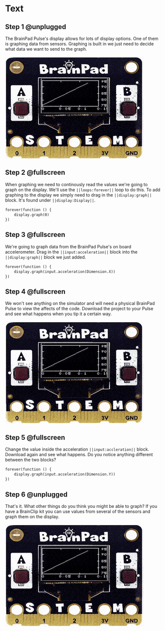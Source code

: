 # Text

## Step 1 @unplugged

The BrainPad Pulse's display allows for lots of display options. One of them is graphing data from sensors. Graphing is built in we just need to decide what data we want to send to the graph. 

![BrainPad Display Graph](docs/static/images/graph.gif)

## Step 2 @fullscreen

When graphing we need to continously read the values we're going to graph on the display. We'll use the ``||loops:forever||`` loop to do this. To add graphing to the display we simply need to drag in the ``||display:graph||`` block. It's found under ``||display:Display||``.

```blocks
forever(function () {
    display.graph(0)
})
```

## Step 3 @fullscreen

We're going to graph data from the BrainPad Pulse's on board accelerometer. Drag in the ``||input:acceleration||`` block into the ``||display:graph||`` block we just added.

```blocks
forever(function () {
    display.graph(input.acceleration(Dimension.X))
})
```
## Step 4 @fullscreen

We won't see anything on the simulator and will need a physical BrainPad Pulse to view the affects of the code. Download the project to your Pulse and see what happens when you tip it a certain way.   

![BrainPad Display Graph](docs/static/images/graph.gif)

## Step 5 @fullscreen

Change the value inside the acceleration ``||input:accleration||`` block. Download again and see what happens. Do you notice anything different between the two blocks?

```blocks
forever(function () {
    display.graph(input.acceleration(Dimension.Y))
})
```

## Step 6 @unplugged

That's it. What other things do you think you might be able to graph? If you have a BrainClip kit you can use values from several of the sensors and graph them on the display. 

![BrainPad Display Graph](docs/static/images/graph.gif)
